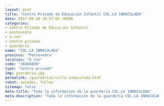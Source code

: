 ```yaml
---
layout: post
title: "Centro Privado de Educación Infantil COL.LA INMACULADA"
date: 2017-09-20 20:57:05 +0200
categories:
- Centro Privado de Educación Infantil
- pontevedra
- o-con
- Centro privado
- guarderia
name: "COL.LA INMACULADA"
province: "Pontevedra"
location: "O Con"
code: "36004800"
type: "Centro privado"
img: guarderia.jpg
permalink: /guarderias/colla-inmaculada.html
robot: noindex, follow
sitemap: false
meta-title: "Toda la información de la guardería COL.LA INMACULADA"
meta-description: "Toda la información de la guardería COL.LA INMACULADA"
---
```

